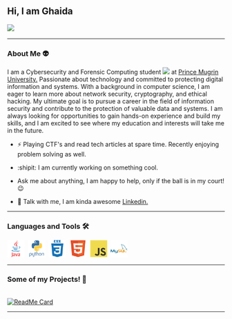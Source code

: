 
 ## Hi, I am Ghaida 

<div id="header" >
  <img src="https://media.giphy.com/media/ryW87OmXokWGUAk4NS/giphy.gif" width="100"/>
</div>

------------------------------------------------------------------------------------------

###  About Me 👽

I am a Cybersecurity and Forensic Computing student <img src="https://media.giphy.com/media/WUlplcMpOCEmTGBtBW/giphy.gif" width="30"> at <a href="https://www.upm.edu.sa/en"> Prince Mugrin University.</a> Passionate about technology and committed to protecting digital information and systems. With a background in computer science, I am eager to learn more about network security, cryptography, and ethical hacking. My ultimate goal is to pursue a career in the field of information security and contribute to the protection of valuable data and systems. I am always looking for opportunities to gain hands-on experience and build my skills, and I am excited to see where my education and interests will take me in the future.

- :zap: Playing CTF's and read tech articles at spare time. Recently enjoying problem solving as well.

- :shipit: I am currently working on something cool.

- Ask me about anything, I am happy to help, only if the ball is in my court!😉

- :handshake: Talk with me, I am kinda awesome  <a href="https://www.linkedin.com/in/ghaidalamri"> Linkedin.</a>


-------------------------------------------------------------------------------------------


###  Languages and Tools :hammer_and_wrench:
<div>
  <img src="https://github.com/devicons/devicon/blob/master/icons/java/java-original-wordmark.svg" title="Java" alt="Java" width="40" height="40"/>&nbsp;
 <img src="https://github.com/devicons/devicon/blob/master/icons/python/python-original-wordmark.svg" title="Python" alt="Python" width="40" height="40"/>&nbsp;
  <img src="https://github.com/devicons/devicon/blob/master/icons/css3/css3-plain-wordmark.svg"  title="CSS3" alt="CSS" width="40" height="40"/>&nbsp;
  <img src="https://github.com/devicons/devicon/blob/master/icons/html5/html5-original.svg" title="HTML5" alt="HTML" width="40" height="40"/>&nbsp;
  <img src="https://github.com/devicons/devicon/blob/master/icons/javascript/javascript-original.svg" title="JavaScript" alt="JavaScript" width="40" height="40"/>&nbsp;
  <img src="https://github.com/devicons/devicon/blob/master/icons/mysql/mysql-original-wordmark.svg" title="MySQL"  alt="MySQL" width="40" height="40"/>&nbsp; 
</div>

--------------------------------------------------------------------------------------------

### Some of my Projects! 🎨
<Br> [![ReadMe Card](https://github-readme-stats.vercel.app/api/pin/?username=Aryagm&repo=California_Housing_Prices)](https://github.com/Aryagm/California_Housing_Prices) <Br> <hr>

